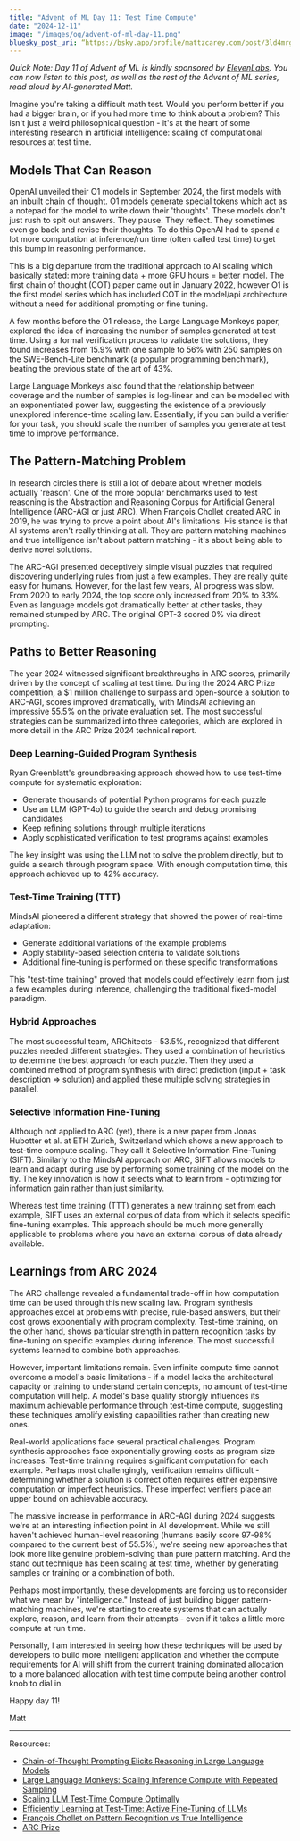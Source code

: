 ```yaml
---
title: "Advent of ML Day 11: Test Time Compute"
date: "2024-12-11"
image: "/images/og/advent-of-ml-day-11.png"
bluesky_post_uri: “https://bsky.app/profile/mattzcarey.com/post/3ld4mrgrmr22s”
---
```


_Quick Note: Day 11 of Advent of ML is kindly sponsored by [ElevenLabs](https://elevenlabs.io/mattzcarey). You can now listen to this post, as well as the rest of the Advent of ML series, read aloud by AI-generated Matt._

Imagine you're taking a difficult math test. Would you perform better if you had a bigger brain, or if you had more time to think about a problem? This isn't just a weird philosophical question - it's at the heart of some interesting research in artificial intelligence: scaling of computational resources at test time.

## Models That Can Reason

OpenAI unveiled their O1 models in September 2024, the first models with an inbuilt chain of thought. O1 models generate special tokens which act as a notepad for the model to write down their 'thoughts'. These models don't just rush to spit out answers. They pause. They reflect. They sometimes even go back and revise their thoughts. To do this OpenAI had to spend a lot more computation at inference/run time (often called test time) to get this bump in reasoning performance.

This is a big departure from the traditional approach to AI scaling which basically stated: more training data + more GPU hours = better model. The first chain of thought (COT) paper came out in January 2022, however O1 is the first model series which has included COT in the model/api architecture without a need for additional prompting or fine tuning.

A few months before the O1 release, the Large Language Monkeys paper, explored the idea of increasing the number of samples generated at test time. Using a formal verification process to validate the solutions, they found increases from 15.9% with one sample to 56% with 250 samples on the SWE-Bench-Lite benchmark (a popular programming benchmark), beating the previous state of the art of 43%.

Large Language Monkeys also found that the relationship between coverage and the number of samples is log-linear and can be modelled with an exponentiated power law, suggesting the existence of a previously unexplored inference-time scaling law. Essentially, if you can build a verifier for your task, you should scale the number of samples you generate at test time to improve performance.

## The Pattern-Matching Problem

In research circles there is still a lot of debate about whether models actually 'reason'. One of the more popular benchmarks used to test reasoning is the Abstraction and Reasoning Corpus for Artificial General Intelligence (ARC-AGI or just ARC). When François Chollet created ARC in 2019, he was trying to prove a point about AI's limitations. His stance is that AI systems aren't really thinking at all. They are pattern matching machines and true intelligence isn't about pattern matching - it's about being able to derive novel solutions.

The ARC-AGI presented deceptively simple visual puzzles that required discovering underlying rules from just a few examples. They are really quite easy for humans. However, for the last few years, AI progress was slow. From 2020 to early 2024, the top score only increased from 20% to 33%. Even as language models got dramatically better at other tasks, they remained stumped by ARC. The original GPT-3 scored 0% via direct prompting.

## Paths to Better Reasoning

The year 2024 witnessed significant breakthroughs in ARC scores, primarily driven by the concept of scaling at test time. During the 2024 ARC Prize competition, a $1 million challenge to surpass and open-source a solution to ARC-AGI, scores improved dramatically, with MindsAI achieving an impressive 55.5% on the private evaluation set. The most successful strategies can be summarized into three categories, which are explored in more detail in the ARC Prize 2024 technical report.

### Deep Learning-Guided Program Synthesis

Ryan Greenblatt's groundbreaking approach showed how to use test-time compute for systematic exploration:

- Generate thousands of potential Python programs for each puzzle
- Use an LLM (GPT-4o) to guide the search and debug promising candidates
- Keep refining solutions through multiple iterations
- Apply sophisticated verification to test programs against examples

The key insight was using the LLM not to solve the problem directly, but to guide a search through program space. With enough computation time, this approach achieved up to 42% accuracy.

### Test-Time Training (TTT)

MindsAI pioneered a different strategy that showed the power of real-time adaptation:

- Generate additional variations of the example problems
- Apply stability-based selection criteria to validate solutions
- Additional fine-tuning is performed on these specific transformations

This "test-time training" proved that models could effectively learn from just a few examples during inference, challenging the traditional fixed-model paradigm.

### Hybrid Approaches

The most successful team, ARChitects - 53.5%, recognized that different puzzles needed different strategies. They used a combination of heuristics to determine the best approach for each puzzle. Then they used a combined method of program synthesis with direct prediction (input + task description => solution) and applied these multiple solving strategies in parallel.

### Selective Information Fine-Tuning

Although not applied to ARC (yet), there is a new paper from Jonas Hubotter et al. at ETH Zurich, Switzerland which shows a new approach to test-time compute scaling. They call it Selective Information Fine-Tuning (SIFT). Similarly to the MindsAI approach on ARC, SIFT allows models to learn and adapt during use by performing some training of the model on the fly. The key innovation is how it selects what to learn from - optimizing for information gain rather than just similarity.

Whereas test time training (TTT) generates a new training set from each example, SIFT uses an external corpus of data from which it selects specific fine-tuning examples. This approach should be much more generally applicsble to problems where you have an external corpus of data already available.

## Learnings from ARC 2024

The ARC challenge revealed a fundamental trade-off in how computation time can be used through this new scaling law. Program synthesis approaches excel at problems with precise, rule-based answers, but their cost grows exponentially with program complexity. Test-time training, on the other hand, shows particular strength in pattern recognition tasks by fine-tuning on specific examples during inference. The most successful systems learned to combine both approaches.

However, important limitations remain. Even infinite compute time cannot overcome a model's basic limitations - if a model lacks the architectural capacity or training to understand certain concepts, no amount of test-time computation will help. A model's base quality strongly influences its maximum achievable performance through test-time compute, suggesting these techniques amplify existing capabilities rather than creating new ones.

Real-world applications face several practical challenges. Program synthesis approaches face exponentially growing costs as program size increases. Test-time training requires significant computation for each example. Perhaps most challengingly, verification remains difficult - determining whether a solution is correct often requires either expensive computation or imperfect heuristics. These imperfect verifiers place an upper bound on achievable accuracy.

The massive increase in performance in ARC-AGI during 2024 suggests we're at an interesting inflection point in AI development. While we still haven't achieved human-level reasoning (humans easily score 97-98% compared to the current best of 55.5%), we're seeing new approaches that look more like genuine problem-solving than pure pattern matching. And the stand out technique has been scaling at test time, whether by generating samples or training or a combination of both.

Perhaps most importantly, these developments are forcing us to reconsider what we mean by "intelligence." Instead of just building bigger pattern-matching machines, we're starting to create systems that can actually explore, reason, and learn from their attempts - even if it takes a little more compute at run time.

Personally, I am interested in seeing how these techniques will be used by developers to build more intelligent application and whether the compute requirements for AI will shift from the current training dominated allocation to a more balanced allocation with test time compute being another control knob to dial in.

Happy day 11!

Matt

---

Resources:

- [Chain-of-Thought Prompting Elicits Reasoning in Large Language Models](https://arxiv.org/abs/2201.11903)
- [Large Language Monkeys: Scaling Inference Compute with Repeated Sampling](https://arxiv.org/abs/2407.21787)
- [Scaling LLM Test-Time Compute Optimally](https://arxiv.org/abs/2408.03314)
- [Efficiently Learning at Test-Time: Active Fine-Tuning of LLMs](https://arxiv.org/pdf/2410.08020.pdf)
- [François Chollet on Pattern Recognition vs True Intelligence](https://www.youtube.com/watch?v=JTU8Ha4Jyfc)
- [ARC Prize](https://www.arcprize.org)
